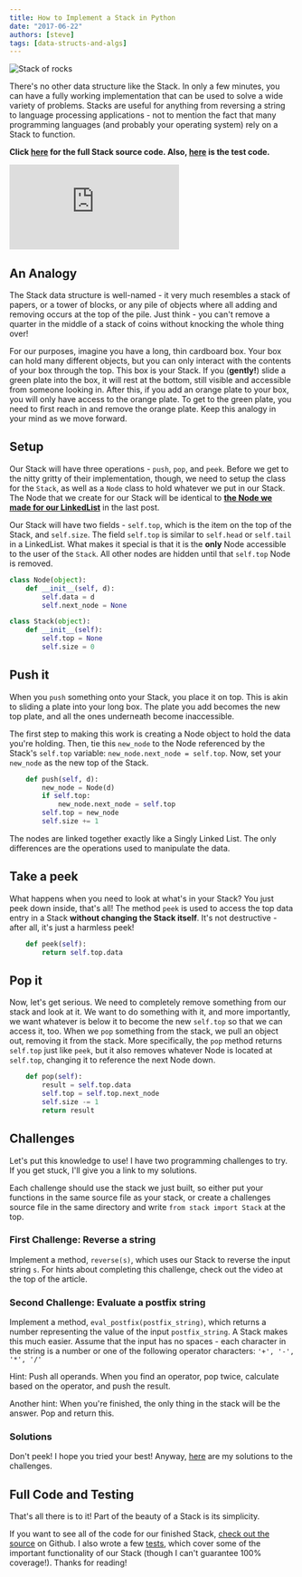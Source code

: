 ```yaml
---
title: How to Implement a Stack in Python
date: "2017-06-22"
authors: [steve]
tags: [data-structs-and-algs]
---
```


![Stack of rocks](/img/blog/featured/stack.jpg)

There's no other data structure like the Stack. In only a few minutes, you can have a fully working implementation that can be used to solve a wide variety of problems. Stacks are useful for anything from reversing a string to language processing applications - not to mention the fact that many programming languages (and probably your operating system) rely on a Stack to function.

<!--truncate-->

**Click [here][stack-src] for the full Stack source code. Also, [here][stack-test] is the test code.**

<iframe className="youtube-video-player" src="https://www.youtube.com/embed/5MOy9VYKczY" title="YouTube video player" frameBorder="0" allow="accelerometer; autoplay; clipboard-write; encrypted-media; gyroscope; picture-in-picture" allowFullScreen></iframe>

## An Analogy

The Stack data structure is well-named - it very much resembles a stack of papers, or a tower of blocks, or any pile of objects where all adding and removing occurs at the top of the pile. Just think - you can't remove a quarter in the middle of a stack of coins without knocking the whole thing over!

For our purposes, imagine you have a long, thin cardboard box. Your box can hold many different objects, but you can only interact with the contents of your box through the top. This box is your Stack. If you (__gently!__) slide a green plate into the box, it will rest at the bottom, still visible and accessible from someone looking in. After this, if you add an orange plate to your box, you will only have access to the orange plate. To get to the green plate, you need to first reach in and remove the orange plate. Keep this analogy in your mind as we move forward.

## Setup

Our Stack will have three operations - `push`, `pop`, and `peek`. Before we get to the nitty gritty of their implementation, though, we need to setup the class for the `Stack`, as well as a `Node` class to hold whatever we put in our Stack. The Node that we create for our Stack will be identical to **[the Node we made for our LinkedList][linked-list-article]** in the last post.

Our Stack will have two fields - `self.top`, which is the item on the top of the Stack, and `self.size`. The field `self.top` is similar to `self.head` or `self.tail` in a LinkedList. What makes it special is that it is the **only** Node accessible to the user of the `Stack`. All other nodes are hidden until that `self.top` Node is removed.

```python
class Node(object):
	def __init__(self, d):
		self.data = d
		self.next_node = None

class Stack(object):
	def __init__(self):
		self.top = None
		self.size = 0
```

## Push it

When you `push` something onto your Stack, you place it on top. This is akin to sliding a plate into your long box. The plate you add becomes the new top plate, and all the ones underneath become inaccessible.

The first step to making this work is creating a Node object to hold the data you're holding. Then, tie this `new_node` to the Node referenced by the Stack's `self.top` variable: `new_node.next_node = self.top`. Now, set your `new_node` as the new top of the Stack.

```python
	def push(self, d):
		new_node = Node(d)
		if self.top:
			new_node.next_node = self.top
		self.top = new_node
		self.size += 1
```

The nodes are linked together exactly like a Singly Linked List. The only differences are the operations used to manipulate the data.

## Take a peek

What happens when you need to look at what's in your Stack? You just peek down inside, that's all! The method `peek` is used to access the top data entry in a Stack __without changing the Stack itself__. It's not destructive - after all, it's just a harmless peek!

```python
	def peek(self):
		return self.top.data
```

## Pop it

Now, let's get serious. We need to completely remove something from our stack and look at it. We want to do something with it, and more importantly, we want whatever is below it to become the new `self.top` so that we can access it, too. When we `pop` something from the stack, we pull an object out, removing it from the stack. More specifically, the `pop` method returns `self.top` just like `peek`, but it also removes whatever Node is located at `self.top`, changing it to reference the next Node down.

```python
	def pop(self):
		result = self.top.data
		self.top = self.top.next_node
		self.size -= 1
		return result
```

## Challenges

Let's put this knowledge to use! I have two programming challenges to try. If you get stuck, I'll give you a link to my solutions.

Each challenge should use the stack we just built, so either put your functions in the same source file as your stack, or create a challenges source file in the same directory and write `from stack import Stack` at the top.

### First Challenge: Reverse a string

Implement a method, `reverse(s)`, which uses our Stack to reverse the input string `s`. For hints about completing this challenge, check out the video at the top of the article.

### Second Challenge: Evaluate a postfix string

Implement a method, `eval_postfix(postfix_string)`, which returns a number representing the value of the input `postfix_string`. A Stack makes this much easier. Assume that the input has no spaces - each character in the string is a number or one of the following operator characters: `'+', '-', '*', '/'`

Hint: Push all operands. When you find an operator, pop twice, calculate based on the operator, and push the result.

Another hint: When you're finished, the only thing in the stack will be the answer. Pop and return this.

### Solutions

Don't peek! I hope you tried your best! Anyway, [here](https://github.com/pagekeysolutions/education/blob/master/Stack/challenges.py) are my solutions to the challenges.

## Full Code and Testing

That's all there is to it! Part of the beauty of a Stack is its simplicity.

If you want to see all of the code for our finished Stack, [check out the source][stack-src] on Github. I also wrote a few [tests][stack-test], which cover some of the important functionality of our Stack (though I can't guarantee 100% coverage!). Thanks for reading!

[stack-src]: https://github.com/pagekeysolutions/education/blob/master/Stack/stack.py
[stack-test]: https://github.com/pagekeysolutions/education/blob/master/Stack/test_stack.py
[linked-list-article]: /blog/dsa/linked-lists-in-python